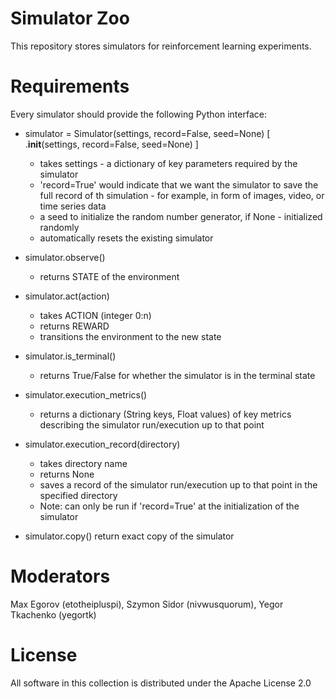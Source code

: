 # Simulator Zoo

This repository stores simulators for reinforcement learning experiments.

# Requirements

Every simulator should provide the following Python interface:

+ simulator = Simulator(settings, record=False, seed=None) [ .__init__(settings, record=False, seed=None) ]
	+ takes settings - a dictionary of key parameters required by the simulator
	+ 'record=True' would indicate that we want the simulator to save the full record of th simulation - for example, in form of images, video, or time series data
	+  a seed to initialize the random number generator, if None - initialized randomly
	+ automatically resets the existing simulator

+ simulator.observe() 
	+ returns STATE of the environment

+ simulator.act(action)
	+ takes ACTION (integer 0:n)
	+ returns REWARD
	+ transitions the environment to the new state

+ simulator.is_terminal()
	+ returns True/False for whether the simulator is in the terminal state

+ simulator.execution_metrics()
	+ returns a dictionary (String keys, Float values) of key metrics describing the simulator run/execution up to that point

+ simulator.execution_record(directory)
	+ takes directory name
	+ returns None
	+ saves a record of the simulator run/execution up to that point in the specified directory
	+ Note: can only be run if 'record=True' at the initialization of the simulator

+ simulator.copy()
	return exact copy of the simulator

# Moderators

Max Egorov (etotheipluspi), Szymon Sidor (nivwusquorum), Yegor Tkachenko (yegortk)

# License

All software in this collection is distributed under the Apache License 2.0
